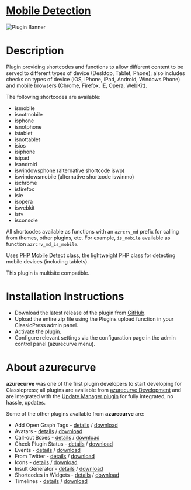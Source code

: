 # [Mobile Detection](https://development.azurecurve.co.uk/classicpress-plugins/mobile-detection/)
![Plugin Banner](/assets/pluginimages/banner-1544x500.png)

# Description

Plugin providing shortcodes and functions to allow different content to be served to different types of device (Desktop, Tablet, Phone); also includes checks on types of device (iOS, iPhone, iPad, Android, Windows Phone) and mobile browsers (Chrome, Firefox, IE, Opera, WebKit).

The following shortcodes are available:
* ismobile
* isnotmobile
* isphone
* isnotphone
* istablet
* isnottablet
* isios
* isiphone
* isipad
* isandroid
* iswindowsphone (alternative shortcode iswp)
* iswindowsmobile (alternative shortcode iswinmo)
* ischrome
* isfirefox
* isie
* isopera
* iswebkit
* istv
* isconsole

All shortcodes available as functions with an `azrcrv_md` prefix for calling from themes, other plugins, etc. For example, `is_mobile` available as function `azrcrv_md_is_mobile`.

Uses [PHP Mobile Detect](http://mobiledetect.net/) class, the lightweight PHP class for detecting mobile devices (including tablets).

This plugin is multisite compatible.

# Installation Instructions

 * Download the latest release of the plugin from [GitHub](https://github.com/azurecurve/azrcrv-mobile-detection/releases/latest/).
 * Upload the entire zip file using the Plugins upload function in your ClassicPress admin panel.
 * Activate the plugin.
 * Configure relevant settings via the configuration page in the admin control panel (azurecurve menu).

# About azurecurve

**azurecurve** was one of the first plugin developers to start developing for Classicpress; all plugins are available from [azurecurve Development](https://development.azurecurve.co.uk/) and are integrated with the [Update Manager plugin](https://directory.classicpress.net/plugins/update-manager) for fully integrated, no hassle, updates.

Some of the other plugins available from **azurecurve** are:
 * Add Open Graph Tags - [details](https://development.azurecurve.co.uk/classicpress-plugins/add-open-graph-tags/) / [download](https://github.com/azurecurve/azrcrv-add-open-graph-tags/releases/latest/)
 * Avatars - [details](https://development.azurecurve.co.uk/classicpress-plugins/avatars/) / [download](https://github.com/azurecurve/azrcrv-avatars/releases/latest/)
 * Call-out Boxes - [details](https://development.azurecurve.co.uk/classicpress-plugins/call-out-boxes/) / [download](https://github.com/azurecurve/azrcrv-call-out-boxes/releases/latest/)
 * Check Plugin Status - [details](https://development.azurecurve.co.uk/classicpress-plugins/check-plugin-status/) / [download](https://github.com/azurecurve/azrcrv-check-plugin-status/releases/latest/)
 * Events - [details](https://development.azurecurve.co.uk/classicpress-plugins/events/) / [download](https://github.com/azurecurve/azrcrv-events/releases/latest/)
 * From Twitter - [details](https://development.azurecurve.co.uk/classicpress-plugins/from-twitter/) / [download](https://github.com/azurecurve/azrcrv-from-twitter/releases/latest/)
 * Icons - [details](https://development.azurecurve.co.uk/classicpress-plugins/icons/) / [download](https://github.com/azurecurve/azrcrv-icons/releases/latest/)
 * Insult Generator - [details](https://development.azurecurve.co.uk/classicpress-plugins/insult-generator/) / [download](https://github.com/azurecurve/azrcrv-insult-generator/releases/latest/)
 * Shortcodes in Widgets - [details](https://development.azurecurve.co.uk/classicpress-plugins/shortcodes-in-widgets/) / [download](https://github.com/azurecurve/azrcrv-shortcodes-in-widgets/releases/latest/)
 * Timelines - [details](https://development.azurecurve.co.uk/classicpress-plugins/timelines/) / [download](https://github.com/azurecurve/azrcrv-timelines/releases/latest/)
